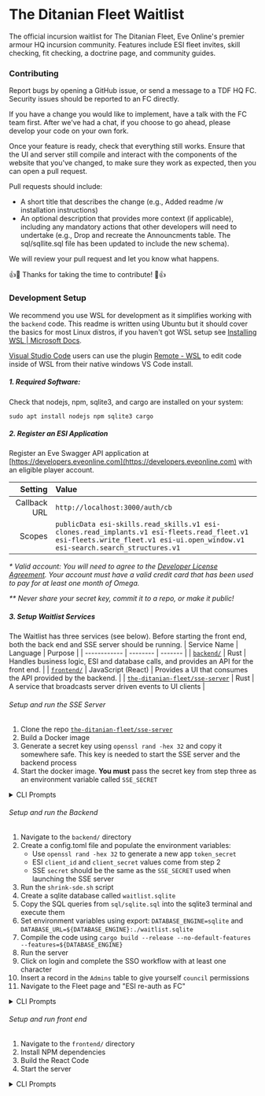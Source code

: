 # The Ditanian Fleet Waitlist
The official incursion waitlist for The Ditanian Fleet, Eve Online's premier armour HQ incursion community. Features include ESI fleet invites, skill checking, fit checking, a doctrine page, and community guides. 


### Contributing
Report bugs by opening a GitHub issue, or send a message to a TDF HQ FC. Security issues should be reported to an FC directly. 

If you have a change you would like to implement, have a talk with the FC team first. After we've had a chat, if you choose to go ahead, please develop your code on your own fork. 

Once your feature is ready, check that everything still works. Ensure that the UI and server still compile and interact with the components of the website that you've changed, to make sure they work as expected, then you can open a pull request. 

Pull requests should include:
- A short title that describes the change (e.g., Added readme /w installation instructions)
- An optional description that provides more context (if applicable), including any mandatory actions that other developers will need to undertake (e.g., Drop and recreate the Announcments table. The sql/sqllite.sql file has been updated to include the new schema).

We will review your pull request and let you know what happens. 

👍🎉 Thanks for taking the time to contribute! 🎉👍

### Development Setup
We recommend you use WSL for development as it simplifies working with the `backend` code. This readme is written using Ubuntu but it should cover the basics for most Linux distros, if you haven't got WSL setup see [Installing WSL | Microsoft Docs](https://docs.microsoft.com/en-us/windows/wsl/install).

[Visual Studio Code](https://code.visualstudio.com/) users can use the plugin [Remote - WSL](https://marketplace.visualstudio.com/items?itemName=ms-vscode-remote.remote-wsl) to edit  code inside of WSL from their native windows VS Code install.


##### 1. Required Software: 
Check that nodejs, npm, sqlite3, and cargo are installed on your system: 
```
sudo apt install nodejs npm sqlite3 cargo
```

##### 2. Register an ESI Application
Register an Eve Swagger API application at [https://developers.eveonline.com](https://developers.eveonline.com) with an eligible player account.

| Setting      | Value |
| ---: | :---  |
| Callback URL | `http://localhost:3000/auth/cb` |
| Scopes       | `publicData esi-skills.read_skills.v1 esi-clones.read_implants.v1 esi-fleets.read_fleet.v1 esi-fleets.write_fleet.v1 esi-ui.open_window.v1 esi-search.search_structures.v1` |

 _* Valid account: You will need to agree to the [Developer License Agreement](https://developers.eveonline.com/license-agreement). Your account must have a valid credit card that has been used to pay for at least one month of Omega._

 _*\* Never share your secret key, commit it to a repo, or make it public!_

##### 3. Setup Waitlist Services
The Waitlist has three services (see below). Before starting the front end, both the back end and SSE server should be running. 
| Service Name | Language |  Purpose | 
| ------------ | -------- | ------- |
| [`backend/`](./tree/main/backend) | Rust | Handles business logic, ESI and database calls, and provides an API for the front end. |
| [`frontend/`](./tree/main/frontend) | JavaScript (React) | Provides a UI that consumes the API provided by the backend. |
| [`the-ditanian-fleet/sse-server`](/the-ditanian-fleet/sse-server) | Rust | A service that broadcasts server driven events to UI clients |


###### Setup and run the SSE Server
1. Clone the repo [`the-ditanian-fleet/sse-server`](/the-ditanian-fleet/sse-server)
2. Build a Docker image
3. Generate a secret key using `openssl rand -hex 32` and copy it somewhere safe. This key is needed to start the SSE server and the backend process
4. Start the docker image. **You must** pass the secret key from step three as an environment variable called `SSE_SECRET`

<details>
   <summary>CLI Prompts</summary>
   
   ```
   git clone https://github.com/the-ditanian-fleet/sse-server
   docker build . -t tdf/sse
   openssl rand -hex 32
   docker run --env SSE_SECRET=<secret> tdf/sse
   ```
</details>

###### Setup and run the Backend
1. Navigate to the `backend/` directory
2. Create a config.toml file and populate the environment variables:
   * Use `openssl rand -hex 32` to generate a new app `token_secret`
   * ESI `client_id` and `client_secret` values come from step 2
   * SSE `secret` should be the same as the `SSE_SECRET` used when launching the SSE server
3. Run the `shrink-sde.sh` script
4. Create a sqlite database called `waitlist.sqlite`
5. Copy the SQL queries from `sql/sqlite.sql` into the sqlite3 terminal and execute them
6. Set environment variables using export: `DATABASE_ENGINE=sqlite` and `DATABASE_URL=${DATABASE_ENGINE}:./waitlist.sqlite` 
7. Compile the code using `cargo build --release --no-default-features --features=${DATABASE_ENGINE}`
8. Run the server
9. Click on login and complete the SSO workflow with at least one character
10. Insert a record in the `Admins` table to give yourself `council` permissions
11. Navigate to the Fleet page and "ESI re-auth as FC"

<details>
   <summary>CLI Prompts</summary>
   
   ```
   # Setup app (steps 1-3)
   cd backend/
   cp config.example.toml config.toml & nano config.toml
   sh shrink-sde.sh

   # Setup Database (step 4-5)
   sqlite3 waitlist.sqlite
   .database
   ## Copy the SQL queries from `sql/sqlite.sql` here and press Enter
   ## Quit the shell using Ctrl+D
   
   # Start backend (step 6-8)
   export DATABASE_ENGINE=sqlite
   export DATABASE_URL=sqlite:./waitlist.sqlite
   cargo build --release --no-default-features --features=sqlite
   cargo run

   # Final things (step 9-11)
   sqlite3 waitlist.sqlite
   INSERT INTO Admins (<character_id>, 'council');
   ## Quit the shell using Ctrl+D
   npm run start
   ```
</details>


###### Setup and run front end
1. Navigate to the `frontend/` directory
2. Install NPM dependencies
2. Build the React Code
3. Start the server

<details>
   <summary>CLI Prompts</summary>
   
   ```
   cd frontend/
   npm install
   npm run build
   npm run start
   ```
</details>

